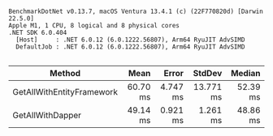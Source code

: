 ```

BenchmarkDotNet v0.13.7, macOS Ventura 13.4.1 (c) (22F770820d) [Darwin 22.5.0]
Apple M1, 1 CPU, 8 logical and 8 physical cores
.NET SDK 6.0.404
  [Host]     : .NET 6.0.12 (6.0.1222.56807), Arm64 RyuJIT AdvSIMD
  DefaultJob : .NET 6.0.12 (6.0.1222.56807), Arm64 RyuJIT AdvSIMD


```
|                    Method |     Mean |    Error |    StdDev |   Median |
|-------------------------- |---------:|---------:|----------:|---------:|
| GetAllWithEntityFramework | 60.70 ms | 4.747 ms | 13.771 ms | 52.39 ms |
|          GetAllWithDapper | 49.14 ms | 0.921 ms |  1.261 ms | 48.86 ms |
